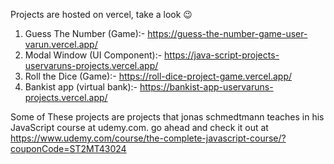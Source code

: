 Projects are hosted on vercel, take a look 😉

1. Guess The Number (Game):- https://guess-the-number-game-user-varun.vercel.app/
2. Modal Window (UI Component):- https://java-script-projects-uservaruns-projects.vercel.app/ 
3. Roll the Dice (Game):- https://roll-dice-project-game.vercel.app/
4. Bankist app (virtual bank):- https://bankist-app-uservaruns-projects.vercel.app/

Some of These  projects are projects that jonas schmedtmann teaches in his JavaScript course at udemy.com. go ahead and check it out at https://www.udemy.com/course/the-complete-javascript-course/?couponCode=ST2MT43024
